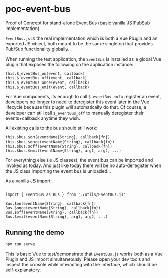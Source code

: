 # poc-event-bus

Proof of Concept for stand-alone Event Bus (basic vanilla JS PubSub implementation).  

`EventBus.js` is the real implementation which is both a Vue Plugin and an exported JS object, both meant to be the same singleton that provides Pub/Sub functionality globally.

When running the test application, the `EventBus` is installed as a global Vue plugin that exposes the following on the application instance:

```
this.$_eventBus_on(event, callback)
this.$_eventBus_off(event, callback)
this.$_eventBus_once(event, callback)
this.$_eventBus_emit(event, callback)
```

For Vue components, its enough to call `$_eventBus_on` to register an event, developers no longer to need to deregister this event later in the Vue lifecycle because this plugin will automatically do that.  Of course, a developer can still call `$_eventBus_off` to manually deregister their events+callback anytime they wish.

All existing calls to the bus should still work:

```
this.$bus.$on(eventName{String}, callback{fn})
this.$bus.$once(eventName{String}, callback{fn})
this.$bus.$off(eventName{String}, callback{fn})
this.$bus.$emit(eventName{String}, arg1, arg2, ...)
```

For everything else (ie JS classes), the event bus can be imported and invoked as today.  And just like today there will be no auto-deregister when the JS class importing the event bus is unloaded...

As a vanilla JS import:
```

import { EventBus as Bus } from './utils/EventBus.js'

Bus.$on(eventName{String}, callback{fn})
Bus.$once(eventName{String}, callback{fn})
Bus.$off(eventName{String}, callback{fn})
Bus.$emit(eventName{String}, arg1, arg2, ...)
```

## Running the demo
```
npm run serve
```

This is basic Vue to test/demonstrate that `EventBus.js` works both as a Vue Plugin and JS import simultaneously.  Please open your dev tools and inspect the console while interacting with the interface, which should be self-explanatory.


